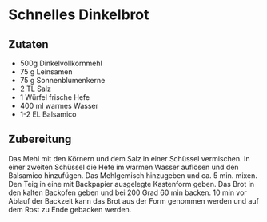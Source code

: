 # Schnelles Dinkelbrot
## Zutaten
- 500g Dinkelvollkornmehl
- 75 g Leinsamen
- 75 g Sonnenblumenkerne
- 2 TL Salz
- 1 Würfel frische Hefe
- 400 ml warmes Wasser
-  1-2 EL Balsamico

## Zubereitung
Das Mehl mit den Körnern und dem Salz in einer Schüssel vermischen.
In einer zweiten Schüssel die Hefe im warmen Wasser auflösen und den Balsamico hinzufügen.
Das Mehlgemisch hinzugeben und  ca. 5 min. mixen.
Den Teig in eine mit Backpapier ausgelegte Kastenform geben.
Das Brot in den kalten Backofen geben und bei 200 Grad 60 min backen.
10 min vor Ablauf der Backzeit kann das Brot aus der Form genommen werden und auf dem Rost zu Ende gebacken werden.
